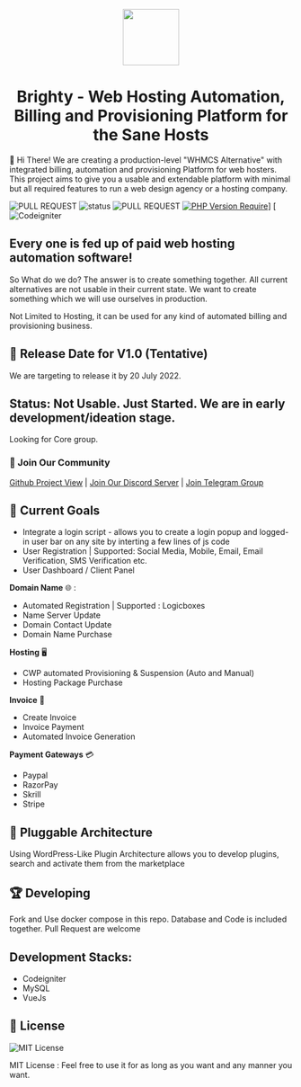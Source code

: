 <p align="center">
    <img src="https://github.com/tariqsocial/brighty/blob/main/Logo.png?raw=true" height="100px">
</p>

<h1 align="center">Brighty - Web Hosting Automation, Billing and Provisioning Platform for the Sane Hosts</h1>


:wave: Hi There! We are creating a production-level "WHMCS Alternative" with integrated billing, automation and provisioning Platform for web hosters. This project aims to give you a usable and extendable platform with minimal but all required features to run a web design agency or a hosting company.

![PULL REQUEST](https://img.shields.io/badge/contributions-welcome-green)  ![status](https://img.shields.io/badge/Status-Not%20Usable-red)   ![PULL REQUEST](https://img.shields.io/badge/license-MIT-blue) [![PHP Version Require](http://poser.pugx.org/phpunit/phpunit/require/php)](https://packagist.org/packages/phpunit/phpunit)]  [![Codeigniter](https://img.shields.io/badge/framework-Codeigniter4-orange)



## Every one is fed up of paid web hosting automation software!

So What do we do? The answer is to create something together. All current alternatives are not usable in their current state. We want to create something which we will use ourselves in production.  

Not Limited to Hosting, it can be used for any kind of automated billing and provisioning business. 


## :date: Release Date for V1.0 (Tentative)

We are targeting to release it by 20 July 2022.

## Status: Not Usable. Just Started. We are in early development/ideation stage. 

Looking for Core group. 

### :handshake: Join Our Community

[Github Project View](https://github.com/users/tariq-abdullah/projects/1/views/1])  |   [Join Our Discord Server](https://discord.gg/dUCmJcs5xv)    |    [Join Telegram Group](https://t.me/+PyUnIpTv9i42ODJl)


## :bicyclist: Current Goals

- Integrate a login script - allows you to create a login popup and logged-in user bar on any site by interting a few lines of js code
- User Registration | Supported: Social Media, Mobile, Email, Email Verification, SMS Verification etc.
- User Dashboard / Client Panel


**Domain Name** :globe_with_meridians: :
  -   Automated Registration | Supported : Logicboxes
  -   Name Server Update
  -   Domain Contact Update
  -   Domain Name Purchase 

**Hosting** :desktop_computer:
  - CWP automated Provisioning & Suspension (Auto and Manual)
  - Hosting Package Purchase
  
**Invoice** :page_with_curl:
  - Create Invoice
  - Invoice Payment 
  - Automated Invoice Generation

**Payment Gateways** :credit_card:
  - Paypal
  - RazorPay
  - Skrill
  - Stripe

## :electric_plug: Pluggable Architecture

Using WordPress-Like Plugin Architecture allows you to develop plugins, search and activate them from the marketplace

## :trophy: Developing 

Fork and Use docker compose in this repo. Database and Code is included together. Pull Request are welcome

## Development Stacks:

- Codeigniter
- MySQL
- VueJs


## :green_book: License

![MIT License](https://img.shields.io/badge/license-MIT-blue)

MIT License : Feel free to use it for as long as you want and any manner you want.

